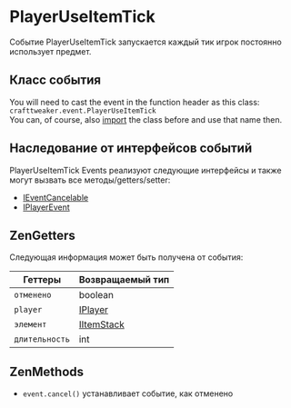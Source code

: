 # PlayerUseItemTick

Событие PlayerUseItemTick запускается каждый тик игрок постоянно использует предмет.

## Класс события

You will need to cast the event in the function header as this class:  
`crafttweaker.event.PlayerUseItemTick`  
You can, of course, also [import](/AdvancedFunctions/Import/) the class before and use that name then.

## Наследование от интерфейсов событий

PlayerUseItemTick Events реализуют следующие интерфейсы и также могут вызвать все методы/getters/setter:

- [IEventCancelable](/Vanilla/Events/Events/IEventCancelable/)
- [IPlayerEvent](/Vanilla/Events/Events/IPlayerEvent/)

## ZenGetters

Следующая информация может быть получена от события:

| Геттеры        | Возвращаемый тип                         |
| -------------- | ---------------------------------------- |
| `отменено`     | boolean                                  |
| `player`       | [IPlayer](/Vanilla/Players/IPlayer/)     |
| `элемент`      | [IItemStack](/Vanilla/Items/IItemStack/) |
| `длительность` | int                                      |

## ZenMethods

- `event.cancel()` устанавливает событие, как отменено